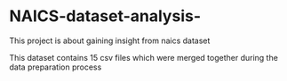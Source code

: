 # NAICS-dataset-analysis-
This project is about gaining insight from naics dataset 

This dataset contains 15 csv files which were merged together 
during the data preparation process
